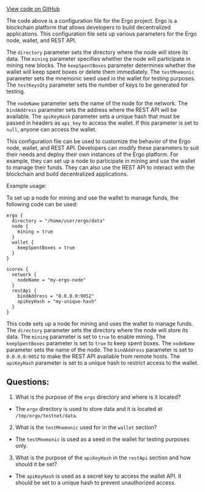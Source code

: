 [View code on GitHub](https://github.com/ergoplatform/ergo/target/streams/_global/assemblyOption/_global/streams/assembly/d1611456b2abd81a733bfc1664ba7823fb3afeb4_dir/nodeTestnet/application.conf)

The code above is a configuration file for the Ergo project. Ergo is a blockchain platform that allows developers to build decentralized applications. This configuration file sets up various parameters for the Ergo node, wallet, and REST API.

The `directory` parameter sets the directory where the node will store its data. The `mining` parameter specifies whether the node will participate in mining new blocks. The `keepSpentBoxes` parameter determines whether the wallet will keep spent boxes or delete them immediately. The `testMnemonic` parameter sets the mnemonic seed used in the wallet for testing purposes. The `testKeysQty` parameter sets the number of keys to be generated for testing.

The `nodeName` parameter sets the name of the node for the network. The `bindAddress` parameter sets the address where the REST API will be available. The `apiKeyHash` parameter sets a unique hash that must be passed in headers as `api_key` to access the wallet. If this parameter is set to `null`, anyone can access the wallet.

This configuration file can be used to customize the behavior of the Ergo node, wallet, and REST API. Developers can modify these parameters to suit their needs and deploy their own instances of the Ergo platform. For example, they can set up a node to participate in mining and use the wallet to manage their funds. They can also use the REST API to interact with the blockchain and build decentralized applications. 

Example usage:

To set up a node for mining and use the wallet to manage funds, the following code can be used:

```
ergo {
  directory = "/home/user/ergo/data"
  node {
    mining = true
  }
  wallet {
    keepSpentBoxes = true
  }
}

scorex {
  network {
    nodeName = "my-ergo-node"
  }
  restApi {
    bindAddress = "0.0.0.0:9052"
    apiKeyHash = "my-unique-hash"
  }
}
```

This code sets up a node for mining and uses the wallet to manage funds. The `directory` parameter sets the directory where the node will store its data. The `mining` parameter is set to `true` to enable mining. The `keepSpentBoxes` parameter is set to `true` to keep spent boxes. The `nodeName` parameter sets the name of the node. The `bindAddress` parameter is set to `0.0.0.0:9052` to make the REST API available from remote hosts. The `apiKeyHash` parameter is set to a unique hash to restrict access to the wallet.
## Questions: 
 1. What is the purpose of the `ergo` directory and where is it located?
- The `ergo` directory is used to store data and it is located at `/tmp/ergo/testnet/data`.

2. What is the `testMnemonic` used for in the `wallet` section?
- The `testMnemonic` is used as a seed in the wallet for testing purposes only.

3. What is the purpose of the `apiKeyHash` in the `restApi` section and how should it be set?
- The `apiKeyHash` is used as a secret key to access the wallet API. It should be set to a unique hash to prevent unauthorized access.